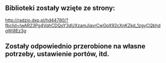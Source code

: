 ## Biblioteki zostały wzięte ze strony:
http://radzio.dxp.pl/hd44780/?fbclid=IwAR23Pg4VqhCDQoY3dUXzamJiavrCwGpX92cXnKZkd_1zgyCQbhdgWi8Ez3g

## Zostały odpowiednio przerobione na własne potrzeby, ustawienie portów, itd.
